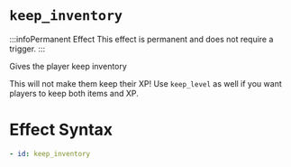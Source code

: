 # `keep_inventory`
:::infoPermanent Effect
This effect is permanent and does not require a trigger.
:::

Gives the player keep inventory

This will not make them keep their XP! Use `keep_level` as well if you want players to keep both items and XP.

# Effect Syntax
```yaml
- id: keep_inventory
```
